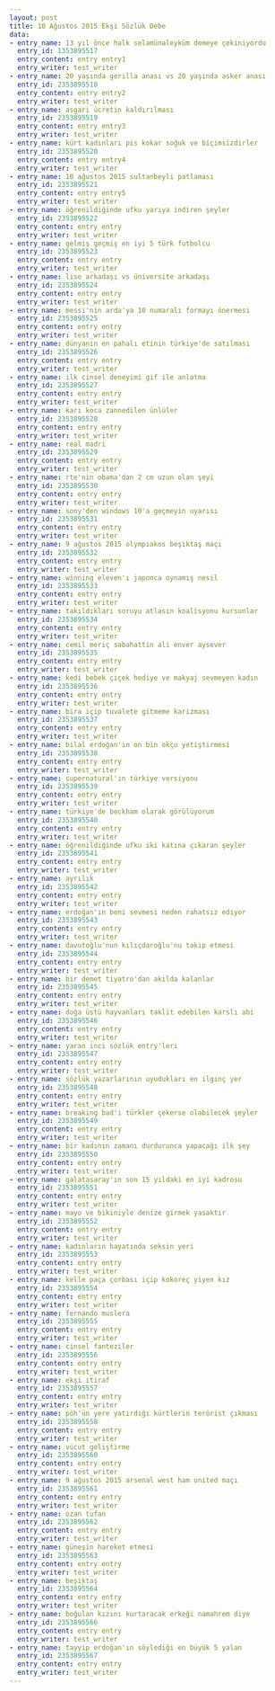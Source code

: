 ```yaml
---
layout: post
title: 10 Ağustos 2015 Ekşi Sözlük Debe
data:
- entry_name: 13 yıl önce halk selamünaleyküm demeye çekiniyordu
  entry_id: 1353895517
  entry_content: entry entry1
  entry_writer: test_writer
- entry_name: 20 yaşında gerilla anası vs 20 yaşında asker anası
  entry_id: 2353895518
  entry_content: entry entry2
  entry_writer: test_writer
- entry_name: asgari ücretin kaldırılması
  entry_id: 2353895519
  entry_content: entry entry3
  entry_writer: test_writer
- entry_name: kürt kadınları pis kokar soğuk ve biçimsizdirler
  entry_id: 2353895520
  entry_content: entry entry4
  entry_writer: test_writer
- entry_name: 10 ağustos 2015 sultanbeyli patlaması
  entry_id: 2353895521
  entry_content: entry entry5
  entry_writer: test_writer
- entry_name: öğrenildiğinde ufku yarıya indiren şeyler
  entry_id: 2353895522
  entry_content: entry entry
  entry_writer: test_writer
- entry_name: gelmiş geçmiş en iyi 5 türk futbolcu
  entry_id: 2353895523
  entry_content: entry entry
  entry_writer: test_writer
- entry_name: lise arkadaşı vs üniversite arkadaşı
  entry_id: 2353895524
  entry_content: entry entry
  entry_writer: test_writer
- entry_name: messi'nin arda'ya 10 numaralı formayı önermesi
  entry_id: 2353895525
  entry_content: entry entry
  entry_writer: test_writer
- entry_name: dünyanın en pahalı etinin türkiye'de satılması
  entry_id: 2353895526
  entry_content: entry entry
  entry_writer: test_writer
- entry_name: ilk cinsel deneyimi gif ile anlatma
  entry_id: 2353895527
  entry_content: entry entry
  entry_writer: test_writer
- entry_name: karı koca zannedilen ünlüler
  entry_id: 2353895528
  entry_content: entry entry
  entry_writer: test_writer
- entry_name: real madri
  entry_id: 2353895529
  entry_content: entry entry
  entry_writer: test_writer
- entry_name: rte'nin obama'dan 2 cm uzun olan şeyi
  entry_id: 2353895530
  entry_content: entry entry
  entry_writer: test_writer
- entry_name: sony'den windows 10'a geçmeyin uyarısı
  entry_id: 2353895531
  entry_content: entry entry
  entry_writer: test_writer
- entry_name: 9 ağustos 2015 olympiakos beşiktaş maçı
  entry_id: 2353895532
  entry_content: entry entry
  entry_writer: test_writer
- entry_name: winning eleven'ı japonca oynamış nesil
  entry_id: 2353895533
  entry_content: entry entry
  entry_writer: test_writer
- entry_name: takıldıkları soruyu atlasın koalisyonu kursunlar
  entry_id: 2353895534
  entry_content: entry entry
  entry_writer: test_writer
- entry_name: cemil meriç sabahattin ali enver aysever
  entry_id: 2353895535
  entry_content: entry entry
  entry_writer: test_writer
- entry_name: kedi bebek çiçek hediye ve makyaj sevmeyen kadın
  entry_id: 2353895536
  entry_content: entry entry
  entry_writer: test_writer
- entry_name: bira içip tuvalete gitmeme karizması
  entry_id: 2353895537
  entry_content: entry entry
  entry_writer: test_writer
- entry_name: bilal erdoğan'ın on bin okçu yetiştirmesi
  entry_id: 2353895538
  entry_content: entry entry
  entry_writer: test_writer
- entry_name: supernatural'ın türkiye versiyonu
  entry_id: 2353895539
  entry_content: entry entry
  entry_writer: test_writer
- entry_name: türkiye'de beckham olarak görülüyorum
  entry_id: 2353895540
  entry_content: entry entry
  entry_writer: test_writer
- entry_name: öğrenildiğinde ufku iki katına çıkaran şeyler
  entry_id: 2353895541
  entry_content: entry entry
  entry_writer: test_writer
- entry_name: ayrılık
  entry_id: 2353895542
  entry_content: entry entry
  entry_writer: test_writer
- entry_name: erdoğan'ın beni sevmesi neden rahatsız ediyor
  entry_id: 2353895543
  entry_content: entry entry
  entry_writer: test_writer
- entry_name: davutoğlu'nun kılıçdaroğlu'nu takip etmesi
  entry_id: 2353895544
  entry_content: entry entry
  entry_writer: test_writer
- entry_name: bir demet tiyatro'dan akılda kalanlar
  entry_id: 2353895545
  entry_content: entry entry
  entry_writer: test_writer
- entry_name: doğa üstü hayvanları taklit edebilen karslı abi
  entry_id: 2353895546
  entry_content: entry entry
  entry_writer: test_writer
- entry_name: yaran inci sözlük entry'leri
  entry_id: 2353895547
  entry_content: entry entry
  entry_writer: test_writer
- entry_name: sözlük yazarlarının uyudukları en ilginç yer
  entry_id: 2353895548
  entry_content: entry entry
  entry_writer: test_writer
- entry_name: breaking bad'i türkler çekerse olabilecek şeyler
  entry_id: 2353895549
  entry_content: entry entry
  entry_writer: test_writer
- entry_name: bir kadının zamanı durdurunca yapacağı ilk şey
  entry_id: 2353895550
  entry_content: entry entry
  entry_writer: test_writer
- entry_name: galatasaray'ın son 15 yıldaki en iyi kadrosu
  entry_id: 2353895551
  entry_content: entry entry
  entry_writer: test_writer
- entry_name: mayo ve bikiniyle denize girmek yasaktır
  entry_id: 2353895552
  entry_content: entry entry
  entry_writer: test_writer
- entry_name: kadınların hayatında seksin yeri
  entry_id: 2353895553
  entry_content: entry entry
  entry_writer: test_writer
- entry_name: kelle paça çorbası içip kokoreç yiyen kız
  entry_id: 2353895554
  entry_content: entry entry
  entry_writer: test_writer
- entry_name: fernando muslera
  entry_id: 2353895555
  entry_content: entry entry
  entry_writer: test_writer
- entry_name: cinsel fanteziler
  entry_id: 2353895556
  entry_content: entry entry
  entry_writer: test_writer
- entry_name: ekşi itiraf
  entry_id: 2353895557
  entry_content: entry entry
  entry_writer: test_writer
- entry_name: pöh'ün yere yatırdığı kürtlerin terörist çıkması
  entry_id: 2353895558
  entry_content: entry entry
  entry_writer: test_writer
- entry_name: vücut geliştirme
  entry_id: 2353895560
  entry_content: entry entry
  entry_writer: test_writer
- entry_name: 9 ağustos 2015 arsenal west ham united maçı
  entry_id: 2353895561
  entry_content: entry entry
  entry_writer: test_writer
- entry_name: ozan tufan
  entry_id: 2353895562
  entry_content: entry entry
  entry_writer: test_writer
- entry_name: güneşin hareket etmesi
  entry_id: 2353895563
  entry_content: entry entry
  entry_writer: test_writer
- entry_name: beşiktaş
  entry_id: 2353895564
  entry_content: entry entry
  entry_writer: test_writer
- entry_name: boğulan kızını kurtaracak erkeği namahrem diye
  entry_id: 2353895566
  entry_content: entry entry
  entry_writer: test_writer
- entry_name: tayyip erdoğan'ın söylediği en büyük 5 yalan
  entry_id: 2353895567
  entry_content: entry entry
  entry_writer: test_writer
---
```

